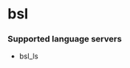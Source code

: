 <!--- THIS DOCUMENT IS AUTOMATICALLY GENERATED, DON'T EDIT IT -->
# bsl

### Supported language servers

- bsl_ls
